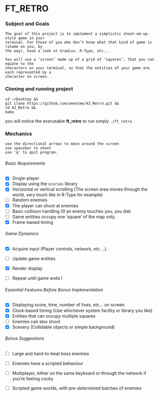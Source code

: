# FT_RETRO

###  Subject and Goals

	The goal of this project is to implement a simplistic shoot-em-up-style game in your
	terminal. For those of you who don’t know what that kind of game is (shame on you, by
	the way), have a look at Gradius, R-Type, etc...

	You will use a ’screen’ made up of a grid of ’squares’, that you can equate to the
	characters on your terminal, so that the entities of your game are each represented by a
	character on screen.

### Cloning and running project
```
cd ~/Desktop &&
git clone https://github.com/amnotme/42_Retro.git &&
cd 42_Retro && 
make
```

you will notice the executable **ft_retro**
to run simply ```./ft_retro```

### Mechanics
```
use the directional arrows to move around the screen
use spacebar to shoot
use 'q' to quit program.
```


###### Basic Requirements

- [x] Single-player
- [x] Display using the ```ncurses```  library
- [x] Horizontal or vertical scrolling (The screen area moves through the world, very
	much like in R-Type for example)
- [ ] Random enemies
- [x] The player can shoot at enemies
- [ ] Basic collision handling (If an enemy touches you, you die)
- [ ] Game entities occupy one ’square’ of the map only.
- [x] Frame-based timing

###### Game Dynamics

- [x] Acquire input (Player controls, network, etc ...)
- [ ] Update game entities
- [x] Render display
- [ ] Repeat until game ends !


###### Essential Features Before Bonus Implementation

- [x] Displaying score, time, number of lives, etc... on screen
- [x] Clock-based timing (Use whichever system facility or library you like)
- [x] Entities that can occupy multiple squares
- [ ] Enemies can also shoot
- [x] Scenery (Collidable objects or simple background)

###### Bonus Suggestions

- [ ] Large and hard-to-beat boss enemies
- [ ] Enemies have a scripted behaviour
- [ ] Multiplayer, either on the same keyboard or through the network if you’re feeling cocky
- [ ] Scripted game worlds, with pre-determined batches of enemies

